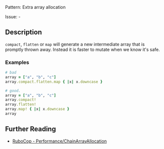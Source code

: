 Pattern: Extra array allocation

Issue: -

## Description

`compact`, `flatten` or `map` will generate a new intermediate array that is promptly thrown away. Instead it is faster to mutate when we know it's safe.

### Examples

```ruby
# bad
array = ["a", "b", "c"]
array.compact.flatten.map { |x| x.downcase }
```
```ruby
# good.
array = ["a", "b", "c"]
array.compact!
array.flatten!
array.map! { |x| x.downcase }
array
```

## Further Reading

* [RuboCop - Performance/ChainArrayAllocation](https://rubocop.readthedocs.io/en/latest/cops_performance/#performancechainarrayallocation)
